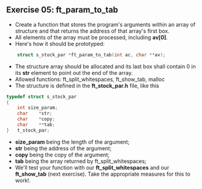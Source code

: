 ## Exercise 05: ft_param_to_tab
- Create a function that stores the program's arguments within an array of structure and that returns the address of that array's first box.
- All elements of the array must be processed, including __av[0]__.
- Here's how it should be prototyped:

```C
	struct s_stock_par *ft_param_to_tab(int ac, char **av);
```

- The structure array should be allocated and its last box shall contain 0 in its __str__ element to point out the end of the array.
- Allowed functions: ft_split_whitespaces, ft_show_tab, malloc
- The structure is defined in the __ft_stock_par.h__ file, like this

```C
typedef struct s_stock_par
{
	int	size_param;
	char	*str;
	char	*copy;
	char	**tab;
}	t_stock_par;
```

- __size_param__ being the length of the argument;
- __str__ being the address of the argument;
- __copy__ being the copy of the argument;
- __tab__ being the array returned by ft_split_whitespaces;
- We'll test your function with our __ft_split_whitespaces__ and our __ft_show_tab__ (next exercise). Take the appropriate measures for this to work!.



